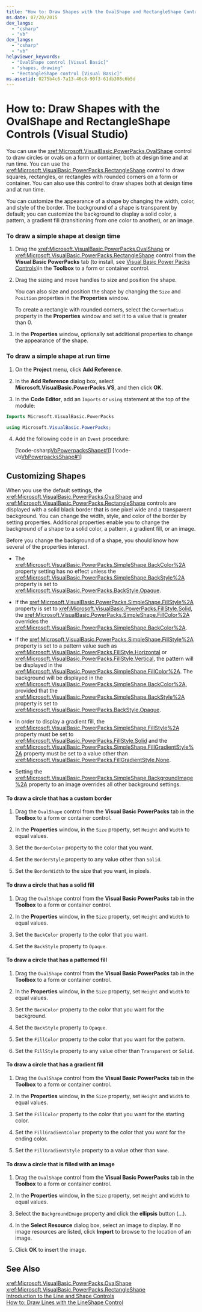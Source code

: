```yaml
---
title: "How to: Draw Shapes with the OvalShape and RectangleShape Controls (Visual Studio)"
ms.date: 07/20/2015
dev_langs: 
  - "csharp"
  - "vb"
dev_langs: 
  - "csharp"
  - "vb"
helpviewer_keywords: 
  - "OvalShape control [Visual Basic]"
  - "shapes, drawing"
  - "RectangleShape control [Visual Basic]"
ms.assetid: 0275b4c6-7a13-46c8-90f3-61db308c6b5d
---
```

# How to: Draw Shapes with the OvalShape and RectangleShape Controls (Visual Studio)
You can use the <xref:Microsoft.VisualBasic.PowerPacks.OvalShape> control to draw circles or ovals on a form or container, both at design time and at run time. You can use the <xref:Microsoft.VisualBasic.PowerPacks.RectangleShape> control to draw squares, rectangles, or rectangles with rounded corners on a form or container. You can also use this control to draw shapes both at design time and at run time.  
  
 You can customize the appearance of a shape by changing the width, color, and style of the border. The background of a shape is transparent by default; you can customize the background to display a solid color, a pattern, a gradient fill (transitioning from one color to another), or an image.  
  
### To draw a simple shape at design time  
  
1. Drag the <xref:Microsoft.VisualBasic.PowerPacks.OvalShape> or <xref:Microsoft.VisualBasic.PowerPacks.RectangleShape> control from the **Visual Basic PowerPacks** tab (to install, see [Visual Basic Power Packs Controls](../../../visual-basic/developing-apps/windows-forms/power-packs-controls.md))in the **Toolbox** to a form or container control.  
  
2. Drag the sizing and move handles to size and position the shape.  
  
    You can also size and position the shape by changing the `Size` and `Position` properties in the **Properties** window.  
  
    To create a rectangle with rounded corners, select the `CornerRadius` property in the **Properties** window and set it to a value that is greater than 0.  
  
3. In the **Properties** window, optionally set additional properties to change the appearance of the shape.  
  
### To draw a simple shape at run time  
  
1. On the **Project** menu, click **Add Reference**.  
  
2. In the **Add Reference** dialog box, select **Microsoft.VisualBasic.PowerPacks.VS**, and then click **OK**.  
  
3. In the **Code Editor**, add an `Imports` or `using` statement at the top of the module:  
  
```vb  
Imports Microsoft.VisualBasic.PowerPacks  
```  
  
```csharp  
using Microsoft.VisualBasic.PowerPacks;  
```  
  
4. Add the following code in an `Event` procedure:  
  
    [!code-csharp[VbPowerpacksShape#1](../../../visual-basic/developing-apps/windows-forms/codesnippet/CSharp/how-to-draw-shapes-with-the-ovalshape-and-rectangleshape-controls_1.cs)]
    [!code-vb[VbPowerpacksShape#1](../../../visual-basic/developing-apps/windows-forms/codesnippet/VisualBasic/how-to-draw-shapes-with-the-ovalshape-and-rectangleshape-controls_1.vb)]  
  
## Customizing Shapes  
 When you use the default settings, the <xref:Microsoft.VisualBasic.PowerPacks.OvalShape> and <xref:Microsoft.VisualBasic.PowerPacks.RectangleShape> controls are displayed with a solid black border that is one pixel wide and a transparent background. You can change the width, style, and color of the border by setting properties. Additional properties enable you to change the background of a shape to a solid color, a pattern, a gradient fill, or an image.  
  
 Before you change the background of a shape, you should know how several of the properties interact.  
  
- The <xref:Microsoft.VisualBasic.PowerPacks.SimpleShape.BackColor%2A> property setting has no effect unless the <xref:Microsoft.VisualBasic.PowerPacks.SimpleShape.BackStyle%2A> property is set to <xref:Microsoft.VisualBasic.PowerPacks.BackStyle.Opaque>.  
  
- If the <xref:Microsoft.VisualBasic.PowerPacks.SimpleShape.FillStyle%2A> property is set to <xref:Microsoft.VisualBasic.PowerPacks.FillStyle.Solid>, the <xref:Microsoft.VisualBasic.PowerPacks.SimpleShape.FillColor%2A> overrides the <xref:Microsoft.VisualBasic.PowerPacks.SimpleShape.BackColor%2A>.  
  
- If the <xref:Microsoft.VisualBasic.PowerPacks.SimpleShape.FillStyle%2A> property is set to a pattern value such as <xref:Microsoft.VisualBasic.PowerPacks.FillStyle.Horizontal> or <xref:Microsoft.VisualBasic.PowerPacks.FillStyle.Vertical>, the pattern will be displayed in the <xref:Microsoft.VisualBasic.PowerPacks.SimpleShape.FillColor%2A>. The background will be displayed in the <xref:Microsoft.VisualBasic.PowerPacks.SimpleShape.BackColor%2A>, provided that the <xref:Microsoft.VisualBasic.PowerPacks.SimpleShape.BackStyle%2A> property is set to <xref:Microsoft.VisualBasic.PowerPacks.BackStyle.Opaque>.  
  
- In order to display a gradient fill, the <xref:Microsoft.VisualBasic.PowerPacks.SimpleShape.FillStyle%2A> property must be set to <xref:Microsoft.VisualBasic.PowerPacks.FillStyle.Solid> and the <xref:Microsoft.VisualBasic.PowerPacks.SimpleShape.FillGradientStyle%2A> property must be set to a value other than <xref:Microsoft.VisualBasic.PowerPacks.FillGradientStyle.None>.  
  
- Setting the <xref:Microsoft.VisualBasic.PowerPacks.SimpleShape.BackgroundImage%2A> property to an image overrides all other background settings.  
  
#### To draw a circle that has a custom border  
  
1. Drag the `OvalShape` control from the **Visual Basic PowerPacks** tab in the **Toolbox** to a form or container control.  
  
2. In the **Properties** window, in the `Size` property, set `Height` and `Width` to equal values.  
  
3. Set the `BorderColor` property to the color that you want.  
  
4. Set the `BorderStyle` property to any value other than `Solid`.  
  
5. Set the `BorderWidth` to the size that you want, in pixels.  
  
#### To draw a circle that has a solid fill  
  
1. Drag the `OvalShape` control from the **Visual Basic PowerPacks** tab in the **Toolbox** to a form or container control.  
  
2. In the **Properties** window, in the `Size` property, set `Height` and `Width` to equal values.  
  
3. Set the `BackColor` property to the color that you want.  
  
4. Set the `BackStyle` property to `Opaque`.  
  
#### To draw a circle that has a patterned fill  
  
1. Drag the `OvalShape` control from the **Visual Basic PowerPacks** tab in the **Toolbox** to a form or container control.  
  
2. In the **Properties** window, in the `Size` property, set `Height` and `Width` to equal values.  
  
3. Set the `BackColor` property to the color that you want for the background.  
  
4. Set the `BackStyle` property to `Opaque`.  
  
5. Set the `FillColor` property to the color that you want for the pattern.  
  
6. Set the `FillStyle` property to any value other than `Transparent` or `Solid`.  
  
#### To draw a circle that has a gradient fill  
  
1. Drag the `OvalShape` control from the **Visual Basic PowerPacks** tab in the **Toolbox** to a form or container control.  
  
2. In the **Properties** window, in the `Size` property, set `Height` and `Width` to equal values.  
  
3. Set the `FillColor` property to the color that you want for the starting color.  
  
4. Set the `FillGradientColor` property to the color that you want for the ending color.  
  
5. Set the `FillGradientStyle` property to a value other than `None`.  
  
#### To draw a circle that is filled with an image  
  
1. Drag the `OvalShape` control from the **Visual Basic PowerPacks** tab in the **Toolbox** to a form or container control.  
  
2. In the **Properties** window, in the `Size` property, set `Height` and `Width` to equal values.  
  
3. Select the `BackgroundImage` property and click the **ellipsis** button (...).  
  
4. In the **Select Resource** dialog box, select an image to display. If no image resources are listed, click **Import** to browse to the location of an image.  
  
5. Click **OK** to insert the image.  
  
## See Also  
 <xref:Microsoft.VisualBasic.PowerPacks.OvalShape>  
 <xref:Microsoft.VisualBasic.PowerPacks.RectangleShape>  
 [Introduction to the Line and Shape Controls](../../../visual-basic/developing-apps/windows-forms/introduction-to-the-line-and-shape-controls-visual-studio.md)  
 [How to: Draw Lines with the LineShape Control](../../../visual-basic/developing-apps/windows-forms/how-to-draw-lines-with-the-lineshape-control-visual-studio.md)
